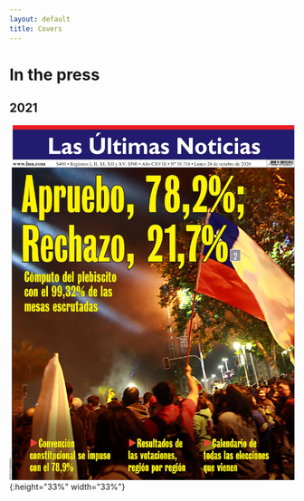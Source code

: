 ```yaml
---
layout: default
title: Covers
---
```


<h1>In the press</h1>

## 2021

![Las Últimas Noticias](/img/20201026%20-%20LUN.png){:height="33%" width="33%"}
